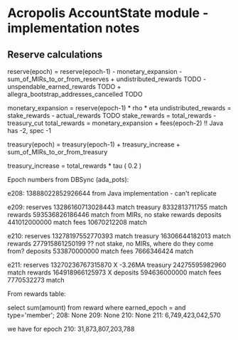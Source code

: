 # Acropolis AccountState module - implementation notes

## Reserve calculations

reserve(epoch) = reserve(epoch-1)
               - monetary_expansion
               - sum_of_MIRs_to_or_from_reserves
               + undistributed_rewards                  TODO
               - unspendable_earned_rewards             TODO
               + allegra_bootstrap_addresses_cancelled  TODO

monetary_expansion = reserve(epoch-1) * rho * eta
undistributed_rewards = stake_rewards - actual_rewards  TODO
stake_rewards = total_rewards - treasury_cut
total_rewards = monetary_expansion + fees(epoch-2)   !! Java has -2, spec -1

treasury(epoch) = treasury(epoch-1)
                + treasury_increase
                + sum_of_MIRs_to_or_from_treasury

treasury_increase = total_rewards * tau ( 0.2 )


Epoch numbers from DBSync (ada_pots):

e208:    13888022852926644   from Java implementation - can't replicate

e209:
reserves 13286160713028443   match
treasury 8332813711755       match
rewards  593536826186446     match from MIRs, no stake rewards
deposits 441012000000        match
fees     10670212208         match

e210:
reserves 13278197552770393   match
treasury 16306644182013      match
rewards  277915861250199     ?? not stake, no MIRs, where do they come from?
deposits 533870000000        match
fees     7666346424          match

e211:
reserves 13270236767315870   X -3.26MA
treasury 24275595982960      match
rewards  164918966125973     X
deposits 594636000000        match
fees     7770532273          match


From rewards table:

select sum(amount) from reward where earned_epoch = <EPOCH> and type='member';
208: None
209: None
210: None
211: 6,749,423,042,570

we have for epoch 210:
31,873,807,203,788


